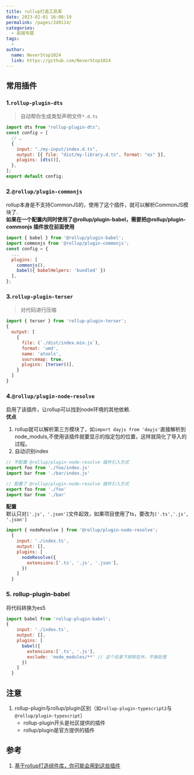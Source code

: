 ```yaml
---
title: rullup打造工具库
date: 2023-02-01 16:08:19
permalink: /pages/2d0114/
categories:
  - 前端专题
tags:
  - 
author: 
  name: NeverStop1024
  link: https://github.com/NeverStop1024
---
```

## 常用插件
### 1.`rollup-plugin-dts` 
> 自动帮你生成类型声明文件`*.d.ts`
```javascript
import dts from "rollup-plugin-dts";
const config = [
  // …
  {
    input: "./my-input/index.d.ts",
    output: [{ file: "dist/my-library.d.ts", format: "es" }],
    plugins: [dts()],
  },
];
export default config;
```
### 2.`@rollup/plugin-commonjs`  
rollup本身是不支持CommonJS的，使用了这个插件，就可以解析CommonJS模块了.  
**如果在一个配置内同时使用了@rollup/plugin-babel，需要把@rollup/plugin-commonjs 插件放在前面使用**
```javascript
import { babel } from '@rollup/plugin-babel';
import commonjs from '@rollup/plugin-commonjs';
const config = {
  ...
  plugins: [
    commonjs(),
    babel({ babelHelpers: 'bundled' })
  ],
};
```
### 3.`rollup-plugin-terser`  
> 对代码进行压缩
```javascript
import { terser } from 'rollup-plugin-terser';
{
  output: [
    {
      file: (`./dist/index.min.js`),
      format: 'umd',
      name: 'atools',
      sourcemap: true,
      plugins: [terser()],
    }
  ]
}
```
### 4.`@rollup/plugin-node-resolve`
启用了该插件，让rollup可以找到node环境的其他依赖.   
**优点**  
1. rollup就可以解析第三方模块了，如`import dayjs from 'dayjs'`直接解析到node_moduls,不使用该插件就要显示的指定包的位置，这样就简化了导入的过程。
2. 自动识别index
```javascript
// 不配置 @rollup/plugin-node-resolve 插件引入方式
export foo from './foo/index.js'
import bar from './bar/index.js'

// 配置了 @rollup/plugin-node-resolve 插件引入方式
export foo from './foo'
import bar from './bar'
```
**配置**    
默认只对`['.js', '.json']`文件起效，如果项目使用了ts，要改为`['.ts','.js', '.json']`
```javascript
import { nodeResolve } from '@rollup/plugin-node-resolve';
  {
    input: './index.ts',
    output: [],
    plugins: [
      nodeResolve({
        extensions:['.ts', '.js', '.json'],
      })
    ]
  }
```
### 5. rollup-plugin-babel
将代码转换为es5
```javascript
import babel from 'rollup-plugin-babel';
{
    input: './index.ts',
    output: [],
    plugins: [
      babel({
        extensions:['.ts', '.js'],
        exclude: 'node_modules/**' // 这个目录下排除在外，不做处理
      })
    ]
  }
```
## 注意
1. rollup-plugin与rollup/plugin区别（如`rollup-plugin-typescript2`与`@rollup/plugin-typescript`） 
   * rollup-plugin开头是社区提供的插件
   * rollup/plugin是官方提供的插件


## 参考
1. [基于rollup打造组件库，你可能会用到这些插件](https://developer.aliyun.com/article/1112477)
